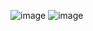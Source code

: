 ![image](https://github.com/AzizPatel786/WeatherWebAppJava/assets/60585478/521d8dad-9eb0-4f28-bb54-8bff10949cfd)
![image](https://github.com/AzizPatel786/WeatherWebAppJava/assets/60585478/62476121-0fcf-46cd-b5e8-5642350d7988)
